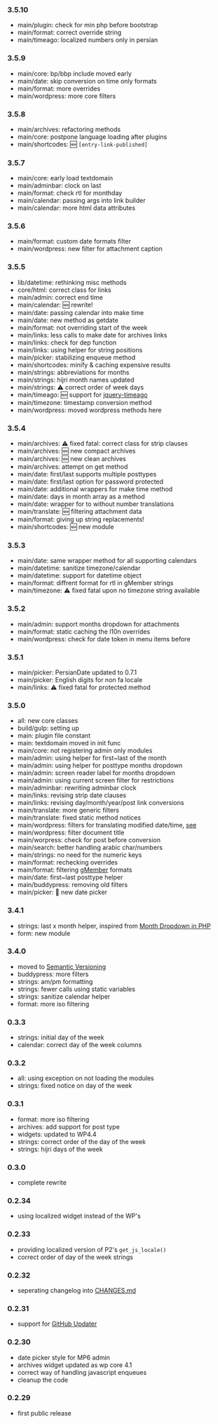### 3.5.10
* main/plugin: check for min php before bootstrap
* main/format: correct override string
* main/timeago: localized numbers only in persian

### 3.5.9
* main/core: bp/bbp include moved early
* main/date: skip conversion on time only formats
* main/format: more overrides
* main/wordpress: more core filters

### 3.5.8
* main/archives: refactoring methods
* main/core: postpone language loading after plugins
* main/shortcodes: :new: `[entry-link-published]`

### 3.5.7
* main/core: early load textdomain
* main/adminbar: clock on last
* main/format: check rtl for monthday
* main/calendar: passing args into link builder
* main/calendar: more html data attributes

### 3.5.6
* main/format: custom date formats filter
* main/wordpress: new filter for attachment caption

### 3.5.5
* lib/datetime: rethinking misc methods
* core/html: correct class for links
* main/admin: correct end time
* main/calendar: :new: rewrite!
* main/date: passing calendar into make time
* main/date: new method as getdate
* main/format: not overriding start of the week
* main/links: less calls to make date for archives links
* main/links: check for dep function
* main/links: using helper for string positions
* main/picker: stabilizing enqueue method
* main/shortcodes: minify & caching expensive results
* main/strings: abbreviations for months
* main/strings: hijri month names updated
* main/strings: :warning: correct order of week days
* main/timeago: :new: support for [jquery-timeago](https://github.com/rmm5t/jquery-timeago)
* main/timezone: timestamp conversion method
* main/wordpress: moved wordpress methods here

### 3.5.4
* main/archives: :warning: fixed fatal: correct class for strip clauses
* main/archives: :new: new compact archives
* main/archives: :new: new clean archives
* main/archives: attempt on get method
* main/date: first/last supports multiple posttypes
* main/date: first/last option for password protected
* main/date: additional wrappers for make time method
* main/date: days in month array as a method
* main/date: wrapper for to without number translations
* main/translate: :new: filtering attachment data
* main/format: giving up string replacements!
* main/shortcodes: :new: new module

### 3.5.3
* main/date: same wrapper method for all supporting calendars
* main/datetime: sanitize timezone/calendar
* main/datetime: support for datetime object
* main/format: diffrent format for rtl in gMember strings
* main/timezone: :warning: fixed fatal upon no timezone string available

### 3.5.2
* main/admin: support months dropdown for attachments
* main/format: static caching the l10n overrides
* main/wordpress: check for date token in menu items before

### 3.5.1
* main/picker: PersianDate updated to 0.7.1
* main/picker: English digits for non fa locale
* main/links: :warning: fixed fatal for protected method

### 3.5.0
* all: new core classes
* build/gulp: setting up
* main: plugin file constant
* main: textdomain moved in init func
* main/core: not registering admin only modules
* main/admin: using helper for first~last of the month
* main/admin: using helper for posttype months dropdown
* main/admin: screen reader label for months dropdown
* main/admin: using current screen filter for restrictions
* main/adminbar: rewriting adminbar clock
* main/links: revising strip date clauses
* main/links: revising day/month/year/post link conversions
* main/translate: more generic filters
* main/translate: fixed static method notices
* main/wordpress: filters for translating modified date/time, [see](https://core.trac.wordpress.org/ticket/37059)
* main/wordpress: filter document title
* main/worpress: check for post before conversion
* main/search: better handling arabic char/numbers
* main/strings: no need for the numeric keys
* main/format: rechecking overrides
* main/format: filtering [gMember](https://github.com/geminorum/gmember/) formats
* main/date: first~last posttype helper
* main/buddypress: removing old filters
* main/picker: :pray: new date picker

### 3.4.1
* strings: last x month helper, inspired from [Month Dropdown in PHP](http://paulferrett.com/2012/month-dropdown-in-php/)
* form: new module

### 3.4.0
* moved to [Semantic Versioning](http://semver.org/)
* buddypress: more filters
* strings: am/pm formatting
* strings: fewer calls using static variables
* strings: sanitize calendar helper
* format: more iso filtering

### 0.3.3
* strings: initial day of the week
* calendar: correct day of the week columns

### 0.3.2
* all: using exception on not loading the modules
* strings: fixed notice on day of the week

### 0.3.1
* format: more iso filtering
* archives: add support for post type
* widgets: updated to WP4.4
* strings: correct order of the day of the week
* strings: hijri days of the week

### 0.3.0
* complete rewrite

### 0.2.34
* using localized widget instead of the WP's

### 0.2.33
* providing localized version of P2's `get_js_locale()`
* correct order of day of the week strings

### 0.2.32
* seperating changelog into [CHANGES.md](CHANGES.md)

### 0.2.31
* support for [GitHub Updater](https://github.com/afragen/github-updater)

### 0.2.30
* date picker style for MP6 admin
* archives widget updated as wp core 4.1
* correct way of handling javascript enqueues
* cleanup the code

### 0.2.29
* first public release
